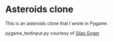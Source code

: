 # Asteroids clone

This is an asteroids clone that I wrote in Pygame.

pygame_textinput.py courtesy of 
[Silas Gyger](https://github.com/Nearoo/pygame-text-input)
